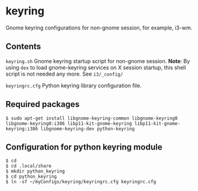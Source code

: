 keyring
=======
Gnome keyring configurations for non-gnome session, for example, i3-wm.

Contents
--------
`keyring.sh` Gnome keyring startup script for non-gnome session. **Note**: By using `dex` to load gnome-keyring services on X session startup, this shell script is not needed any more. See `i3/_config/`

`keyringrc.cfg` Python keyring library configuration file.

Required packages
-----------------

```
$ sudo apt-get install libgnome-keyring-common libgnome-keyring0 libgnome-keyring0:i386 libp11-kit-gnome-keyring libp11-kit-gnome-keyring:i386 libgnome-keyring-dev python-keyring
```

Configuration for python keyring module
---------------------------------------

```
$ cd
$ cd .local/share
$ mkdir python_keyring
$ cd python_keyring
$ ln -sf ~/myConfigs/keyring/keyringrc.cfg keyringrc.cfg
```
